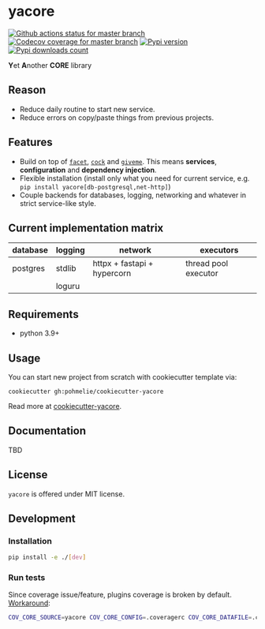 # yacore
[![Github actions status for master branch](https://github.com/pohmelie/yacore/actions/workflows/ci.yml/badge.svg?branch=master)](https://github.com/pohmelie/yacore/actions)
[![Codecov coverage for master branch](https://codecov.io/gh/pohmelie/yacore/branch/master/graph/badge.svg)](https://codecov.io/gh/pohmelie/yacore)
[![Pypi version](https://img.shields.io/pypi/v/yacore.svg)](https://pypi.org/project/yacore/)
[![Pypi downloads count](https://img.shields.io/pypi/dm/yacore)](https://pypi.org/project/yacore/)

**Y**et **A**nother **CORE** library

## Reason
- Reduce daily routine to start new service.
- Reduce errors on copy/paste things from previous projects.

## Features
- Build on top of [`facet`](https://github.com/pohmelie/facet), [`cock`](https://github.com/pohmelie/cock) and [`giveme`](https://github.com/steinitzu/giveme). This means **services**, **configuration** and **dependency injection**.
- Flexible installation (install only what you need for current service, e.g. `pip install yacore[db-postgresql,net-http]`)
- Couple backends for databases, logging, networking and whatever in strict service-like style.

## Current implementation matrix
|database|logging|network|executors|
|-|-|-|-|
|postgres|stdlib|httpx + fastapi + hypercorn|thread pool executor
||loguru|||

## Requirements
- python 3.9+

## Usage
You can start new project from scratch with cookiecutter template via:
```
cookiecutter gh:pohmelie/cookiecutter-yacore
```
Read more at [cookiecutter-yacore](https://github.com/pohmelie/cookiecutter-yacore).

## Documentation
TBD

## License
`yacore` is offered under MIT license.

## Development
### Installation
```bash
pip install -e ./[dev]
```
### Run tests
Since coverage issue/feature, plugins coverage is broken by default. [Workaround](https://pytest-cov.readthedocs.io/en/latest/plugins.html):
``` bash
COV_CORE_SOURCE=yacore COV_CORE_CONFIG=.coveragerc COV_CORE_DATAFILE=.coverage.eager pytest
```
